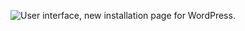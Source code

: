 ![User interface, new installation page for WordPress.](https://cdn.imgurl.ir/uploads/v025112_wordpress_new_ui_poster.jpg)